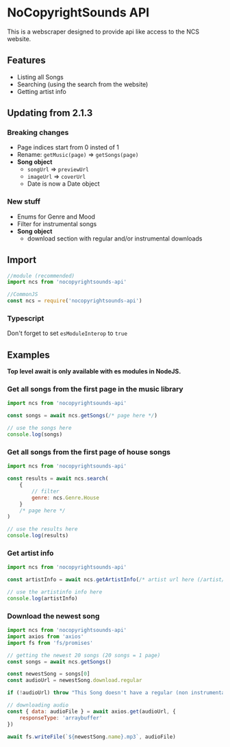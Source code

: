 # NoCopyrightSounds API

This is a webscraper designed to provide api like access to the NCS website.

## Features

-   Listing all Songs
-   Searching (using the search from the website)
-   Getting artist info

## Updating from 2.1.3

### Breaking changes

-   Page indices start from 0 insted of 1
-   Rename: `getMusic(page)` => `getSongs(page)`
-   **Song object**
    -   `songUrl` => `previewUrl`
    -   `imageUrl` => `coverUrl`
    -   Date is now a Date object

### New stuff

-   Enums for Genre and Mood
-   Filter for instrumental songs
-   **Song object**
    -   download section with regular and/or instrumental downloads

## Import

```js
//module (recommended)
import ncs from 'nocopyrightsounds-api'

//CommonJS
const ncs = require('nocopyrightsounds-api')
```

### Typescript

Don't forget to set `esModuleInterop` to `true`

## Examples

**Top level await is only available with es modules in NodeJS.**

### Get all songs from the first page in the music library

```js
import ncs from 'nocopyrightsounds-api'

const songs = await ncs.getSongs(/* page here */)

// use the songs here
console.log(songs)
```

### Get all songs from the first page of house songs

```js
import ncs from 'nocopyrightsounds-api'

const results = await ncs.search(
    {
        // filter
        genre: ncs.Genre.House
    }
    /* page here */
)

// use the results here
console.log(results)
```

### Get artist info

```js
import ncs from 'nocopyrightsounds-api'

const artistInfo = await ncs.getArtistInfo(/* artist url here (/artist/760/srikar) */)

// use the artistinfo info here
console.log(artistInfo)
```

### Download the newest song

```js
import ncs from 'nocopyrightsounds-api'
import axios from 'axios'
import fs from 'fs/promises'

// getting the newest 20 songs (20 songs = 1 page)
const songs = await ncs.getSongs()

const newestSong = songs[0]
const audioUrl = newestSong.download.regular

if (!audioUrl) throw "This Song doesn't have a regular (non instrumental) version!"

// downloading audio
const { data: audioFile } = await axios.get(audioUrl, {
    responseType: 'arraybuffer'
})

await fs.writeFile(`${newestSong.name}.mp3`, audioFile)
```
